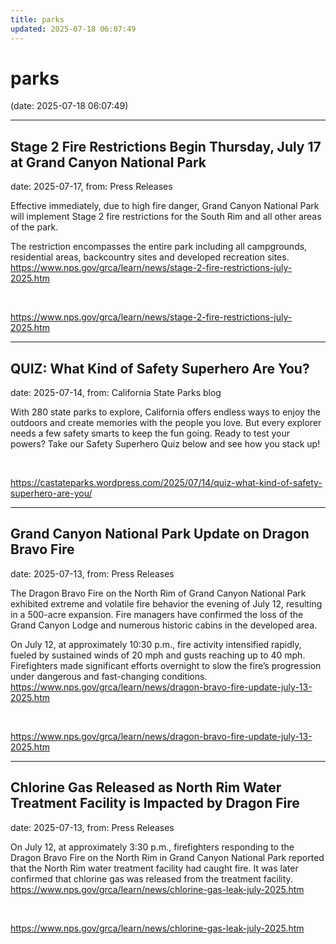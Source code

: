 ```yaml
---
title: parks
updated: 2025-07-18 06:07:49
---
```


# parks

(date: 2025-07-18 06:07:49)

---

## Stage 2 Fire Restrictions Begin Thursday, July 17 at Grand Canyon National Park

date: 2025-07-17, from: Press Releases

Effective immediately, due to high fire danger, Grand Canyon National Park will implement Stage 2 fire restrictions for the South Rim and all other areas of the park.

The restriction encompasses the entire park including all campgrounds, residential areas, backcountry sites and developed recreation sites. https://www.nps.gov/grca/learn/news/stage-2-fire-restrictions-july-2025.htm 

<br> 

<https://www.nps.gov/grca/learn/news/stage-2-fire-restrictions-july-2025.htm>

---

## QUIZ: What Kind of Safety Superhero Are You?

date: 2025-07-14, from: California State Parks blog

With 280 state parks to explore, California offers endless ways to enjoy the outdoors and create memories with the people you love. But every explorer needs a few safety smarts to keep the fun going. Ready to test your powers? Take our Safety Superhero Quiz below and see how you stack up! 

<br> 

<https://castateparks.wordpress.com/2025/07/14/quiz-what-kind-of-safety-superhero-are-you/>

---

## Grand Canyon National Park Update on Dragon Bravo Fire

date: 2025-07-13, from: Press Releases

The Dragon Bravo Fire on the North Rim of Grand Canyon National Park exhibited extreme and volatile fire behavior the evening of July 12, resulting in a 500-acre expansion. Fire managers have confirmed the loss of the Grand Canyon Lodge and numerous historic cabins in the developed area. 

On July 12, at approximately 10:30 p.m., fire activity intensified rapidly, fueled by sustained winds of 20 mph and gusts reaching up to 40 mph. Firefighters made significant efforts overnight to slow the fire’s progression under dangerous and fast-changing conditions. https://www.nps.gov/grca/learn/news/dragon-bravo-fire-update-july-13-2025.htm 

<br> 

<https://www.nps.gov/grca/learn/news/dragon-bravo-fire-update-july-13-2025.htm>

---

## Chlorine Gas Released as North Rim Water Treatment Facility is Impacted by Dragon Fire

date: 2025-07-13, from: Press Releases

On July 12, at approximately 3:30 p.m., firefighters responding to the Dragon Bravo Fire on the North Rim in Grand Canyon National Park reported that the North Rim water treatment facility had caught fire. It was later confirmed that chlorine gas was released from the treatment facility. https://www.nps.gov/grca/learn/news/chlorine-gas-leak-july-2025.htm 

<br> 

<https://www.nps.gov/grca/learn/news/chlorine-gas-leak-july-2025.htm>

